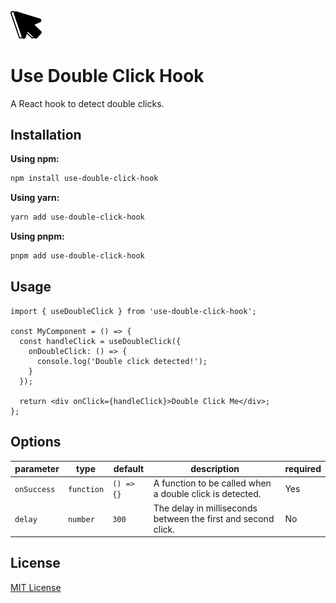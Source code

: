 <img src="./src/logo.png" width="50">

# Use Double Click Hook

A React hook to detect double clicks.

## Installation

**Using npm:**
```bash
npm install use-double-click-hook
```

**Using yarn:**
```bash
yarn add use-double-click-hook
```

**Using pnpm:**
```bash
pnpm add use-double-click-hook
```

## Usage

```tsx
import { useDoubleClick } from 'use-double-click-hook';

const MyComponent = () => {
  const handleClick = useDoubleClick({
    onDoubleClick: () => {
      console.log('Double click detected!');
    }
  });

  return <div onClick={handleClick}>Double Click Me</div>;
};
```

## Options

|parameter|type|default|description|required|
|---|---|---|---|---|
|`onSuccess`|`function`|`() => {}`|A function to be called when a double click is detected.|Yes|
|`delay`|`number`|`300`|The delay in milliseconds between the first and second click.|No|

## License

[MIT License](./license.md)
